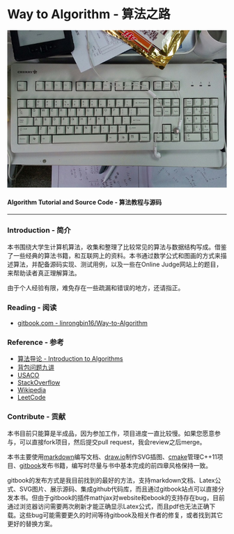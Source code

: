 # Way to Algorithm - 算法之路

![keyboard2.jpg](docs/res/keyboard.jpg)

#### Algorithm Tutorial and Source Code - 算法教程与源码

--------


### Introduction - 简介

本书围绕大学生计算机算法，收集和整理了比较常见的算法与数据结构写成。借鉴了一些经典的算法书籍，和互联网上的资料。本书通过数学公式和图画的方式来描述算法，并配备源码实现、测试用例，以及一些在Online Judge网站上的题目，来帮助读者真正理解算法。

由于个人经验有限，难免存在一些疏漏和错误的地方，还请指正。


### Reading - 阅读

* [gitbook.com - linrongbin16/Way-to-Algorithm](https://linrongbin16.gitbooks.io/way-to-algorithm/content/)

### Reference - 参考

* [算法导论 - Introduction to Algorithms](http://ce.bonabu.ac.ir/uploads/30/CMS/user/file/115/EBook/Introduction.to.Algorithms.3rd.Edition.Sep.2010.pdf)
* [背包问题九讲](http://love-oriented.com/pack/)
* [USACO](http://www.usaco.org/)
* [StackOverflow](http://stackoverflow.com/)
* [Wikipedia](https://www.wikipedia.org/)
* [LeetCode](https://leetcode.com)

### Contribute - 贡献

本书目前只能算是半成品，因为参加工作，项目进度一直比较慢。如果您愿意参与，可以直接fork项目，然后提交pull request，我会review之后merge。

本书主要使用[markdown](https://github.com/adam-p/markdown-here/wiki/Markdown-Cheatsheet)编写文档、[draw.io](https://www.draw.io/)制作SVG插图、[cmake](https://cmake.org/)管理C++11项目、[gitbook](https://www.gitbook.com/)发布书籍，编写时尽量与书中基本完成的前四章风格保持一致。

gitbook的发布方式是我目前找到的最好的方法，支持markdown文档、Latex公式、SVG图片、展示源码、集成github代码库，而且通过gitbook站点可以直接分发本书。但由于gitbook的插件mathjax对website和ebook的支持存在bug，目前通过浏览器访问需要两次刷新才能正确显示Latex公式，而且pdf也无法正确下载。这些bug可能需要更久的时间等待gitbook及相关作者的修复，或者找到其它更好的替换方案。
